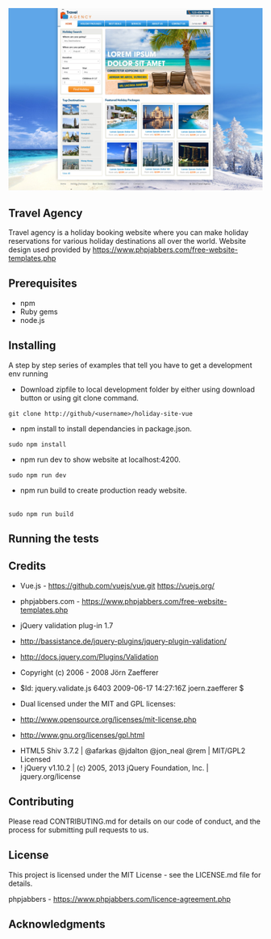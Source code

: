 ![Travel Agency](/assets/page1.jpg)

## Travel Agency
Travel agency is a holiday booking website where you can make holiday reservations for various holiday destinations all over the world. Website design used provided by https://www.phpjabbers.com/free-website-templates.php

## Prerequisites

* npm
* Ruby gems
* node.js


## Installing

A step by step series of examples that tell you have to get a development env running

* Download zipfile to local development folder by either using download button or using git clone command.

```
git clone http://github/<username>/holiday-site-vue

```

* npm install to install dependancies in package.json.

```
sudo npm install

```

* npm run dev to show website at localhost:4200.

```
sudo npm run dev

```
* npm run build to create production ready website.

```

sudo npm run build

```

## Running the tests


## Credits

* Vue.js - https://github.com/vuejs/vue.git
         https://vuejs.org/   

* phpjabbers.com - https://www.phpjabbers.com/free-website-templates.php

* jQuery validation plug-in 1.7

 - http://bassistance.de/jquery-plugins/jquery-plugin-validation/
 - http://docs.jquery.com/Plugins/Validation

 - Copyright (c) 2006 - 2008 Jörn Zaefferer

 - $Id: jquery.validate.js 6403 2009-06-17 14:27:16Z joern.zaefferer $

 - Dual licensed under the MIT and GPL licenses:
 -   http://www.opensource.org/licenses/mit-license.php
 -   http://www.gnu.org/licenses/gpl.html

* HTML5 Shiv 3.7.2 | @afarkas @jdalton @jon_neal @rem | MIT/GPL2 Licensed
* ! jQuery v1.10.2 | (c) 2005, 2013 jQuery Foundation, Inc. | jquery.org/license



## Contributing
Please read CONTRIBUTING.md for details on our code of conduct, and the process for submitting pull requests to us.

## License

This project is licensed under the MIT License - see the LICENSE.md file for details.

phpjabbers - https://www.phpjabbers.com/licence-agreement.php

## Acknowledgments





